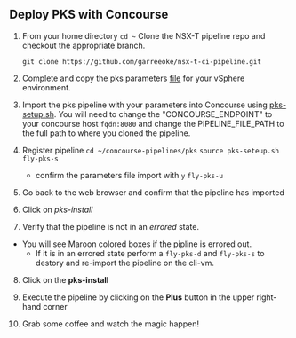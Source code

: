 ## Deploy PKS with Concourse ##
1. From your home directory `cd ~` Clone the NSX-T pipeline repo and checkout the appropriate branch.

    `git clone https://github.com/garreeoke/nsx-t-ci-pipeline.git`

2. Complete and copy the pks parameters [file](pks-params.yml) for your vSphere environment.

3. Import the pks pipeline with your parameters into Concourse using [pks-setup.sh](pks-setup.sh). You will need to change the "CONCOURSE_ENDPOINT" to your concourse host `fqdn:8080` and change the PIPELINE_FILE_PATH to the full path to where you cloned the pipeline.

4. Register pipeline
    `cd ~/concourse-pipelines/pks`
    `source pks-seteup.sh`
    `fly-pks-s`
    - confirm the parameters file import with `y`
    `fly-pks-u`

5. Go back to the web browser and confirm that the pipeline has imported

6. Click on *pks-install* 

7. Verify that the pipeline is not in an *errored* state.
- You will see Maroon colored boxes if the pipline is errored out.
    - If it is in an errored state perform a `fly-pks-d` and `fly-pks-s` to destory and re-import the pipeline on the cli-vm.

8. Click on the **pks-install**

9. Execute the pipeline by clicking on the **Plus** button in the upper right-hand corner

10. Grab some coffee and watch the magic happen! 